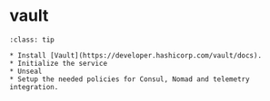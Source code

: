 # vault

```{admonition} Purpose
:class: tip

* Install [Vault](https://developer.hashicorp.com/vault/docs).
* Initialize the service
* Unseal
* Setup the needed policies for Consul, Nomad and telemetry integration.
```

